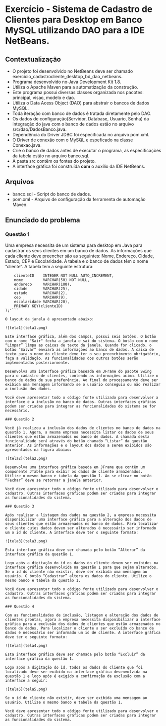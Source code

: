 # Exercício - Sistema de Cadastro de Clientes para Desktop em Banco MySQL utilizando DAO para a IDE NetBeans.

## Contextualização

 - O projeto foi desenvolvido no NetBeans deve ser chamado exercicio_cadastrocliente_desktop_bd_dao_netbeans.<br>
 - Programa desenvolvido no Java Development Kit 1.8.<br>
 - Utiliza o Apache Maven para a automatização da construção.<br>
 - Este programa possui diversas classes organizada nos pacotes: principal, visao, modelo e dao.<br>
 - Utiliza o Data Acess Object (DAO) para abstrair o bancos de dados MySQL.<br>
 - Toda iteração com banco de dados é tratada diretamente pelo DAO.<br>
 - Os dados de configuração(Servidor, Database, Usuario, Senha) da integração do java com o banco de dados estão no arquivo src/dao/DadosBanco.java.<br>
 - Dependência do Driver JDBC foi especificada no arquivo pom.xml.<br>
 - O Driver de conexão com o MySQL e espeficado na classe Conexao.java.<br>
 - Crie o banco de dados antes de executar o programa, as especificações da tabela estão no arquivo banco.sql.<br>
 - A pasta src contêm os fontes do projeto.<br>
 - A interface gráfica foi construída **com** o auxílio da IDE NetBeans.<br>

## Arquivos

- banco.sql - Script do banco de dados.
- pom.xml - Arquivo de configuração da ferramenta de automação Maven.

## Enunciado do problema

### Questão 1

Uma empresa necessita de um sistema para desktop em Java para cadastrar os seus clientes em um banco de dados. As informações que cada cliente deve preencher são as seguintes: Nome, Endereço, Cidade, Estado, CEP e Escolaridade.  A tabela e o banco de dados têm o nome “cliente”. A tabela tem a seguinte estrutura:

```CREATE TABLE Cliente (
	clienteID    INTEGER NOT NULL AUTO_INCREMENT,    	 
	nome         VARCHAR(50) NOT NULL,     
	endereco     VARCHAR(100),	
	cidade       VARCHAR(25),
	estado       VARCHAR(2),
	cep          VARCHAR(9),
	escolaridade VARCHAR(20),		
	PRIMARY KEY(clienteID)    
);'```

O layout da janela é apresentado abaixo:

![tela1](tela1.png)

Este interface gráfica, além dos campos, possui seis botões. O botão com o nome "Sair" fecha a janela e sai do sistema. O botão com o nome “Limpar” limpa as caixas de texto da janela. Quando for clicado, o botão “Salvar” enviará as informações ao banco de dados. A caixa de texto para o nome do cliente deve ter o seu preenchimento obrigatório, faça a validação. As funcionalidades dos outros botões serão implementadas posteriormente.

Desenvolva uma interface gráfica baseada em JFrame do pacote Swing para o cadastro de clientes, contendo as informações acima. Utilize o banco de dados de sua preferência. Ao final do processamento deve ser exibida uma mensagem informando se o usuário conseguiu ou não realizar a inclusão dos dados.

Você deve apresentar todo o código fonte utilizado para desenvolver a interface e a inclusão no banco de dados. Outras interfaces gráficas podem ser criadas para integrar as funcionalidades do sistema se for necessário.

### Questão 2

Você já realizou a inclusão dos dados de clientes no banco de dados na questão 1. Agora, a mesma empresa necessita listar os dados de seus clientes que estão armazenados no banco de dados. A chamada desta funcionalidade será através do botão chamado “Listar” da questão anterior. As informações e o layout dos dados a serem exibidos são apresentados na figura abaixo:

![tela2](tela2.png) 

Desenvolva uma interface gráfica baseda em JFrame que contêm um componente JTable para exibir os dados de cliente armazenados.  Utilize o mesmo banco e tabela da questão 1. Ao se clicar no botão “Fechar” deve se retornar a janela anterior.

Você deve apresentar todo o código fonte utilizado para desenvolver o cadastro. Outras interfaces gráficas podem ser criadas para integrar as funcionalidades do sistema.

### Questão 3

Após realizar a listagem dos dados na questão 2, a empresa necessita disponibilizar uma interface gráfica para a alteração dos dados de seus clientes que estão armazenados no banco de dados. Para localizar o cliente cujos dados devem ser alterados é necessário ser informado um o id do cliente. A interface deve ter o seguinte formato:

![tela3](tela3.png) 

Esta interface gráfica deve ser chamada pelo botão “Alterar” da interface gráfica da questão 1.

Logo após a digitação do id os dados do cliente devem ser exibidos na interface gráfica desenvolvida na questão 1 para que sejam alterados. Se o id do cliente não existir, deve ser exibida uma mensagem ao usuário. O botão “Cadastrar” altera os dados do cliente. Utilize o mesmo banco e tabela da questão 1. 

Você deve apresentar todo o código fonte utilizado para desenvolver o cadastro. Outras interfaces gráficas podem ser criadas para integrar as funcionalidades do sistema.

### Questão 4

Com as funcionalidades de inclusão, listagem e alteração dos dados de clientes prontas, agora a empresa necessita disponibilizar a interface gráfica para a exclusão dos dados de clientes que estão armazenados no banco de dados. Para localizar o cliente a ser excluído do banco de dados é necessário ser informado um id de cliente. A interface gráfica deve ter o seguinte formato:

![tela4](tela4.png)  

Esta interface gráfica deve ser chamada pelo botão “Excluir” da interface gráfica da questão 1.

Logo após a digitação do id, todos os dados do cliente que foi localizado deve ser exibido na interface gráfica desenvolvida na questão 1 e logo após é exigido a confirmação da exclusão com a interface a seguir:

![tela5](tela5.png)  

Se o id do cliente não existir, deve ser exibida uma mensagem ao usuário. Utilize o mesmo banco e tabela da questão 1. 

Você deve apresentar todo o código fonte utilizado para desenvolver o cadastro. Outras interfaces gráficas podem ser criadas para integrar as funcionalidades do sistema. 
